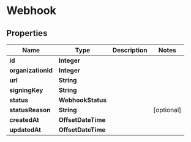 

# Webhook


## Properties

| Name | Type | Description | Notes |
|------------ | ------------- | ------------- | -------------|
|**id** | **Integer** |  |  |
|**organizationId** | **Integer** |  |  |
|**url** | **String** |  |  |
|**signingKey** | **String** |  |  |
|**status** | **WebhookStatus** |  |  |
|**statusReason** | **String** |  |  [optional] |
|**createdAt** | **OffsetDateTime** |  |  |
|**updatedAt** | **OffsetDateTime** |  |  |



